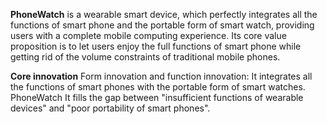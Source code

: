 




**PhoneWatch** is a wearable smart device, which perfectly integrates all the functions of smart phone and the portable form of smart watch, providing users with a complete mobile computing experience. Its core value proposition is to let users enjoy the full functions of smart phone while getting rid of the volume constraints of traditional mobile phones.

**Core innovation** Form innovation and function innovation: It integrates all the functions of smart phones with the portable form of smart watches. PhoneWatch It fills the gap between "insufficient functions of wearable devices" and "poor portability of smart phones".

